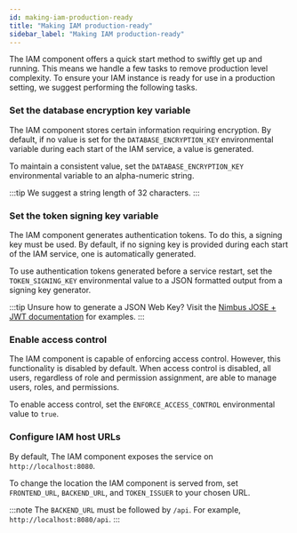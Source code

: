 ```yaml
---
id: making-iam-production-ready
title: "Making IAM production-ready"
sidebar_label: "Making IAM production-ready"
---
```


The IAM component offers a quick start method to swiftly get up and running. This means we handle a few tasks to remove production level complexity. To ensure your IAM instance is ready for use in a production setting, we suggest performing the following tasks.

### Set the database encryption key variable

The IAM component stores certain information requiring encryption. By default, if no value is set for the `DATABASE_ENCRYPTION_KEY` environmental variable during each start of the IAM service, a value is generated. 

To maintain a consistent value, set the `DATABASE_ENCRYPTION_KEY` environmental variable to an alpha-numeric string.

:::tip
We suggest a string length of 32 characters.
:::

### Set the token signing key variable

The IAM component generates authentication tokens. To do this, a signing key must be used. By default, if no signing key is provided during each start of the IAM service, one is automatically generated. 

To use authentication tokens generated before a service restart, set the `TOKEN_SIGNING_KEY` environmental value
to a JSON formatted output from a signing key generator.

:::tip
Unsure how to generate a JSON Web Key? Visit the 
[Nimbus JOSE + JWT documentation](https://connect2id.com/products/nimbus-jose-jwt/generator) for examples.
:::

### Enable access control

The IAM component is capable of enforcing access control. However, this functionality is disabled by default.
When access control is disabled, all users, regardless of role and permission assignment, are able to manage users, roles, and permissions.

To enable access control, set the `ENFORCE_ACCESS_CONTROL` environmental value to `true`.

### Configure IAM host URLs

By default, The IAM component exposes the service on `http://localhost:8080`.

To change the location the IAM component is served from, set `FRONTEND_URL`, `BACKEND_URL`, and `TOKEN_ISSUER` to your chosen URL.

:::note
The `BACKEND_URL` must be followed by `/api`. For example, `http://localhost:8080/api`.
:::
